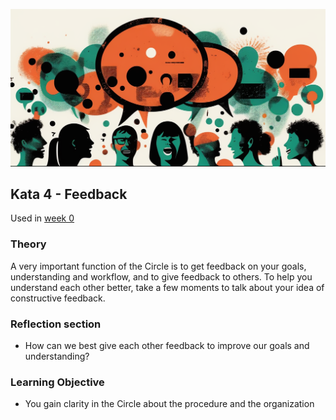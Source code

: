 ![The purpose of feedback](images/woche0.png)

## Kata 4 - Feedback

Used in [week 0](2-1-Woche-0.md)

### Theory
A very important function of the Circle is to get feedback on your goals, understanding and workflow, and to give feedback to others. To help you understand each other better, take a few moments to talk about your idea of constructive feedback.


### Reflection section
- How can we best give each other feedback to improve our goals and understanding?


### Learning Objective
- You gain clarity in the Circle about the procedure and the organization


